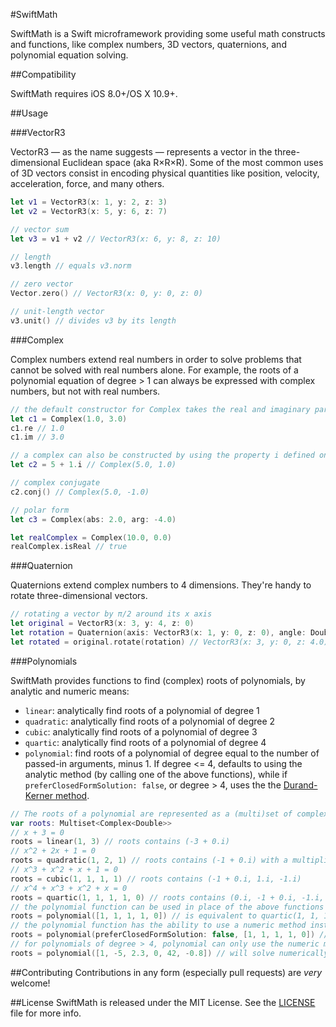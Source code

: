 #SwiftMath

SwiftMath is a Swift microframework providing some useful math constructs and functions, like complex numbers, 3D vectors, quaternions, and polynomial equation solving.

##Compatibility

SwiftMath requires iOS 8.0+/OS X 10.9+.

##Usage

###VectorR3

VectorR3 — as the name suggests — represents a vector in the three-dimensional Euclidean space (aka R×R×R).
Some of the most common uses of 3D vectors consist in encoding physical quantities like position, velocity, acceleration, force, and many others.

```swift
let v1 = VectorR3(x: 1, y: 2, z: 3)
let v2 = VectorR3(x: 5, y: 6, z: 7)

// vector sum
let v3 = v1 + v2 // VectorR3(x: 6, y: 8, z: 10)

// length
v3.length // equals v3.norm

// zero vector
Vector.zero() // VectorR3(x: 0, y: 0, z: 0)

// unit-length vector
v3.unit() // divides v3 by its length
```

###Complex

Complex numbers extend real numbers in order to solve problems that cannot be solved with real numbers alone.
For example, the roots of a polynomial equation of degree > 1 can always be expressed with complex numbers, but not with real numbers.

```swift
// the default constructor for Complex takes the real and imaginary parts as parameters
let c1 = Complex(1.0, 3.0)
c1.re // 1.0
c1.im // 3.0

// a complex can also be constructed by using the property i defined on Float and Double
let c2 = 5 + 1.i // Complex(5.0, 1.0)

// complex conjugate
c2.conj() // Complex(5.0, -1.0)

// polar form
let c3 = Complex(abs: 2.0, arg: -4.0)

let realComplex = Complex(10.0, 0.0)
realComplex.isReal // true
```

###Quaternion

Quaternions extend complex numbers to 4 dimensions.
They're handy to rotate three-dimensional vectors.

```swift
// rotating a vector by π/2 around its x axis
let original = VectorR3(x: 3, y: 4, z: 0)
let rotation = Quaternion(axis: VectorR3(x: 1, y: 0, z: 0), angle: Double.PI/2.0)
let rotated = original.rotate(rotation) // VectorR3(x: 3, y: 0, z: 4.0)
```

###Polynomials

SwiftMath provides functions to find (complex) roots of polynomials, by analytic and numeric means:
-	`linear`: analytically find roots of a polynomial of degree 1
-	`quadratic`: analytically find roots of a polynomial of degree 2
-	`cubic`: analytically find roots of a polynomial of degree 3
-	`quartic`: analytically find roots of a polynomial of degree 4
-	`polynomial`: find roots of a polynomial of degree equal to the number of passed-in arguments, minus 1. If degree <= 4, defaults to using the analytic method (by calling one of the above functions), while if `preferClosedFormSolution: false`, or degree > 4, uses the the [Durand-Kerner method](http://en.wikipedia.org/wiki/Durand%E2%80%93Kerner_method).

```swift
// The roots of a polynomial are represented as a (multi)set of complex numbers
var roots: Multiset<Complex<Double>>
// x + 3 = 0
roots = linear(1, 3) // roots contains (-3 + 0.i)
// x^2 + 2x + 1 = 0
roots = quadratic(1, 2, 1) // roots contains (-1 + 0.i) with a multiplicity of 2
// x^3 + x^2 + x + 1 = 0
roots = cubic(1, 1, 1, 1) // roots contains (-1 + 0.i, 1.i, -1.i)
// x^4 + x^3 + x^2 + x = 0
roots = quartic(1, 1, 1, 1, 0) // roots contains (0.i, -1 + 0.i, -1.i, 1.i)
// the polynomial function can be used in place of the above functions
roots = polynomial([1, 1, 1, 1, 0]) // is equivalent to quartic(1, 1, 1, 1, 0)
// the polynomial function has the ability to use a numeric method instead of the analytic one
roots = polynomial(preferClosedFormSolution: false, [1, 1, 1, 1, 0]) // roots will be a very close approximation to the analytic ones
// for polynomials of degree > 4, polynomial can only use the numeric method
roots = polynomial([1, -5, 2.3, 0, 42, -0.8]) // will solve numerically the polynomial x^5 - 5x^4 + 2.3x^3 + 42x - 0.8 = 0

```

##Contributing
Contributions in any form (especially pull requests) are _very_ welcome!

##License
SwiftMath is released under the MIT License. See the [LICENSE](https://github.com/madbat/SwiftMath/blob/master/LICENSE) file for more info.
